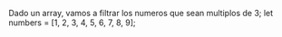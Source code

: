 Dado un array, vamos a filtrar los numeros que sean multiplos de 3; let numbers = [1, 2, 3, 4, 5, 6, 7, 8, 9];
